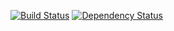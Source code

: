 [![Build Status](https://travis-ci.org/rubyscraping/dashboard.svg)](https://travis-ci.org/rubyscraping/dashboard) [![Dependency Status](https://gemnasium.com/rubyscraping/dashboard.svg)](https://gemnasium.com/rubyscraping/dashboard)

